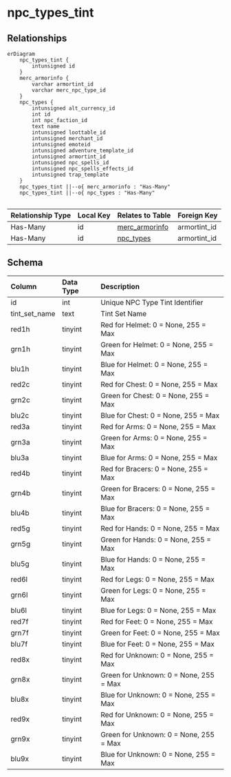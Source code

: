 # npc_types_tint

## Relationships

```mermaid
erDiagram
    npc_types_tint {
        intunsigned id
    }
    merc_armorinfo {
        varchar armortint_id
        varchar merc_npc_type_id
    }
    npc_types {
        intunsigned alt_currency_id
        int id
        int npc_faction_id
        text name
        intunsigned loottable_id
        intunsigned merchant_id
        intunsigned emoteid
        intunsigned adventure_template_id
        intunsigned armortint_id
        intunsigned npc_spells_id
        intunsigned npc_spells_effects_id
        intunsigned trap_template
    }
    npc_types_tint ||--o{ merc_armorinfo : "Has-Many"
    npc_types_tint ||--o{ npc_types : "Has-Many"


```


| Relationship Type | Local Key | Relates to Table | Foreign Key |
| :--- | :--- | :--- | :--- |
| Has-Many | id | [merc_armorinfo](../../schema/mercenaries/merc_armorinfo.md) | armortint_id |
| Has-Many | id | [npc_types](../../schema/npcs/npc_types.md) | armortint_id |


## Schema

| Column | Data Type | Description |
| :--- | :--- | :--- |
| id | int | Unique NPC Type Tint Identifier |
| tint_set_name | text | Tint Set Name |
| red1h | tinyint | Red for Helmet: 0 = None, 255 = Max |
| grn1h | tinyint | Green for Helmet: 0 = None, 255 = Max |
| blu1h | tinyint | Blue for Helmet: 0 = None, 255 = Max |
| red2c | tinyint | Red for Chest: 0 = None, 255 = Max |
| grn2c | tinyint | Green for Chest: 0 = None, 255 = Max |
| blu2c | tinyint | Blue for Chest: 0 = None, 255 = Max |
| red3a | tinyint | Red for Arms: 0 = None, 255 = Max |
| grn3a | tinyint | Green for Arms: 0 = None, 255 = Max |
| blu3a | tinyint | Blue for Arms: 0 = None, 255 = Max |
| red4b | tinyint | Red for Bracers: 0 = None, 255 = Max |
| grn4b | tinyint | Green for Bracers: 0 = None, 255 = Max |
| blu4b | tinyint | Blue for Bracers: 0 = None, 255 = Max |
| red5g | tinyint | Red for Hands: 0 = None, 255 = Max |
| grn5g | tinyint | Green for Hands: 0 = None, 255 = Max |
| blu5g | tinyint | Blue for Hands: 0 = None, 255 = Max |
| red6l | tinyint | Red for Legs: 0 = None, 255 = Max |
| grn6l | tinyint | Green for Legs: 0 = None, 255 = Max |
| blu6l | tinyint | Blue for Legs: 0 = None, 255 = Max |
| red7f | tinyint | Red for Feet: 0 = None, 255 = Max |
| grn7f | tinyint | Green for Feet: 0 = None, 255 = Max |
| blu7f | tinyint | Blue for Feet: 0 = None, 255 = Max |
| red8x | tinyint | Red for Unknown: 0 = None, 255 = Max |
| grn8x | tinyint | Green for Unknown: 0 = None, 255 = Max |
| blu8x | tinyint | Blue for Unknown: 0 = None, 255 = Max |
| red9x | tinyint | Red for Unknown: 0 = None, 255 = Max |
| grn9x | tinyint | Green for Unknown: 0 = None, 255 = Max |
| blu9x | tinyint | Blue for Unknown: 0 = None, 255 = Max |

